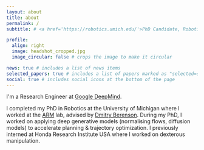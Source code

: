 ```yaml
---
layout: about
title: about
permalink: /
subtitle: # <a href='https://robotics.umich.edu/'>PhD Candidate, Robotics Department, University of Michigan</a>

profile:
  align: right
  image: headshot_cropped.jpg
  image_circular: false # crops the image to make it circular

news: true # includes a list of news items
selected_papers: true # includes a list of papers marked as "selected={true}"
social: true # includes social icons at the bottom of the page
---
```


I'm a Research Engineer at [Google DeepMind](https://deepmind.google/). 

I completed my PhD in Robotics at the University of Michigan where I worked at the [ARM](http://arm.eecs.umich.edu/#) lab, advised by [Dmitry Berenson](http://web.eecs.umich.edu/~dmitryb/). During my PhD, I worked on applying deep generative models (normalising flows, diffusion models) to accelerate planning & trajectory optimization. I previously interned at Honda Research Institute USA where I worked on dexterous manipulation.



